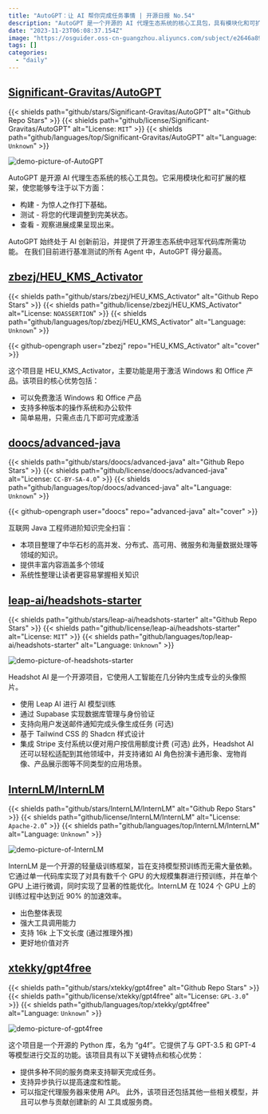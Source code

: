 ```yaml
---
title: "AutoGPT：让 AI 帮你完成任务事情 | 开源日报 No.54"
description: "AutoGPT 是一个开源的 AI 代理生态系统的核心工具包，具有模块化和可扩展的框架，让您能够轻松构建、测试和观察您的代理的进展。"
date: "2023-11-23T06:08:37.154Z"
image: "https://osguider.oss-cn-guangzhou.aliyuncs.com/subject/e2646a89327700722e2bc9f2d12f603b.png"
tags: []
categories:
  - "daily"
---
```


## [Significant-Gravitas/AutoGPT](https://github.com/Significant-Gravitas/AutoGPT)

{{< shields path="github/stars/Significant-Gravitas/AutoGPT" alt="Github Repo Stars" >}} {{< shields path="github/license/Significant-Gravitas/AutoGPT" alt="License: `MIT`" >}} {{< shields path="github/languages/top/Significant-Gravitas/AutoGPT" alt="Language: `Unknown`" >}}

![demo-picture-of-AutoGPT](https://picgo-daily.oss-cn-guangzhou.aliyuncs.com/picgo-daily/2023/8f8310c11036b5a236b5bee6431a40b8.png)

AutoGPT 是开源 AI 代理生态系统的核心工具包。它采用模块化和可扩展的框架，使您能够专注于以下方面：

- 构建 - 为惊人之作打下基础。
- 测试 - 将您的代理调整到完美状态。
- 查看 - 观察进展成果呈现出来。

AutoGPT 始终处于 AI 创新前沿，并提供了开源生态系统中冠军代码库所需功能。
在我们目前进行基准测试的所有 Agent 中，AutoGPT 得分最高。
  
## [zbezj/HEU_KMS_Activator](https://github.com/zbezj/HEU_KMS_Activator)

{{< shields path="github/stars/zbezj/HEU_KMS_Activator" alt="Github Repo Stars" >}} {{< shields path="github/license/zbezj/HEU_KMS_Activator" alt="License: `NOASSERTION`" >}} {{< shields path="github/languages/top/zbezj/HEU_KMS_Activator" alt="Language: `Unknown`" >}}

{{< github-opengraph user="zbezj" repo="HEU_KMS_Activator" alt="cover" >}}

这个项目是 HEU_KMS_Activator，主要功能是用于激活 Windows 和 Office 产品。该项目的核心优势包括：

- 可以免费激活 Windows 和 Office 产品
- 支持多种版本的操作系统和办公软件
- 简单易用，只需点击几下即可完成激活
  
## [doocs/advanced-java](https://github.com/doocs/advanced-java)

{{< shields path="github/stars/doocs/advanced-java" alt="Github Repo Stars" >}} {{< shields path="github/license/doocs/advanced-java" alt="License: `CC-BY-SA-4.0`" >}} {{< shields path="github/languages/top/doocs/advanced-java" alt="Language: `Unknown`" >}}

{{< github-opengraph user="doocs" repo="advanced-java" alt="cover" >}}

互联网 Java 工程师进阶知识完全扫盲：

- 本项目整理了中华石杉的高并发、分布式、高可用、微服务和海量数据处理等领域的知识。
- 提供丰富内容涵盖多个领域
- 系统性整理让读者更容易掌握相关知识
  
## [leap-ai/headshots-starter](https://github.com/leap-ai/headshots-starter)

{{< shields path="github/stars/leap-ai/headshots-starter" alt="Github Repo Stars" >}} {{< shields path="github/license/leap-ai/headshots-starter" alt="License: `MIT`" >}} {{< shields path="github/languages/top/leap-ai/headshots-starter" alt="Language: `Unknown`" >}}

![demo-picture-of-headshots-starter](https://osguider.oss-cn-guangzhou.aliyuncs.com/subject/f4ab568659bc89d4c0cdab9f2f8bbe7f.png)

Headshot AI 是一个开源项目，它使用人工智能在几分钟内生成专业的头像照片。

- 使用 Leap AI 进行 AI 模型训练
- 通过 Supabase 实现数据库管理与身份验证
- 支持向用户发送邮件通知完成头像生成任务 (可选)
- 基于 Tailwind CSS 的 Shadcn 样式设计
- 集成 Stripe 支付系统以便对用户按信用额度计费 (可选)
此外，Headshot AI 还可以轻松适配到其他领域中，并支持诸如 AI 角色扮演卡通形象、宠物肖像、产品展示图等不同类型的应用场景。
  
## [InternLM/InternLM](https://github.com/InternLM/InternLM)

{{< shields path="github/stars/InternLM/InternLM" alt="Github Repo Stars" >}} {{< shields path="github/license/InternLM/InternLM" alt="License: `Apache-2.0`" >}} {{< shields path="github/languages/top/InternLM/InternLM" alt="Language: `Unknown`" >}}

![demo-picture-of-InternLM](https://osguider.oss-cn-guangzhou.aliyuncs.com/subject/960e11b0e39ab60793a356bcc47d62b5.jpeg)

InternLM 是一个开源的轻量级训练框架，旨在支持模型预训练而无需大量依赖。它通过单一代码库实现了对具有数千个 GPU 的大规模集群进行预训练，并在单个 GPU 上进行微调，同时实现了显著的性能优化。InternLM 在 1024 个 GPU 上的训练过程中达到近 90% 的加速效率。

- 出色整体表现
- 强大工具调用能力
- 支持 16k 上下文长度 (通过推理外推)
- 更好地价值对齐
  
## [xtekky/gpt4free](https://github.com/xtekky/gpt4free)

{{< shields path="github/stars/xtekky/gpt4free" alt="Github Repo Stars" >}} {{< shields path="github/license/xtekky/gpt4free" alt="License: `GPL-3.0`" >}} {{< shields path="github/languages/top/xtekky/gpt4free" alt="Language: `Unknown`" >}}

![demo-picture-of-gpt4free](https://osguider.oss-cn-guangzhou.aliyuncs.com/subject/7e57f44426ee04708e45f6db9d1a2e1f.png)

这个项目是一个开源的 Python 库，名为 “g4f”。它提供了与 GPT-3.5 和 GPT-4 等模型进行交互的功能。该项目具有以下关键特点和核心优势：

- 提供多种不同的服务商来支持聊天完成任务。
- 支持异步执行以提高速度和性能。
- 可以指定代理服务器来使用 API。
此外，该项目还包括其他一些相关模型，并且可以参与贡献创建新的 AI 工具或服务商。
  